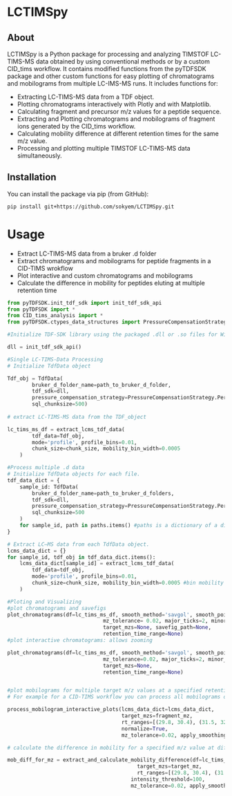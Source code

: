 # LCTIMSpy
## About
LCTIMSpy is a Python package for processing and analyzing TIMSTOF LC-TIMS-MS data obtained by using conventional methods or by a custom CID_tims workflow. It contains modified functions from the pyTDFSDK package and other custom functions for easy plotting of chromatograms and mobilograms from multiple LC-IMS-MS runs. It includes functions for:
- Extracting LC-TIMS-MS data from a TDF object. 
- Plotting chromatograms interactively with Plotly and with Matplotlib. 
- Calculating fragment and precursor m/z values for a peptide sequence.
- Extracting and Plotting chromatograms and mobilograms of fragment ions generated by the CID_tims workflow.
- Calculating mobility difference at different retention times for the same m/z value. 
- Processing and plotting multiple TIMSTOF LC-TIMS-MS data simultaneously. 

## Installation 
You can install the package via pip (from GitHub):

```bash
pip install git+https://github.com/sokyem/LCTIMSpy.git
```
# Usage 
- Extract LC-TIMS-MS data from  a bruker .d folder
- Extract chromatograms and mobilograms for peptide fragments in a CID-TIMS wrokflow
- Plot interactive and custom chromatograms and mobilograms 
- Calculate the difference in mobility for peptides eluting at multiple retention time
``` Python
from pyTDFSDK.init_tdf_sdk import init_tdf_sdk_api
from pyTDFSDK import *
from CID_tims_analysis import *
from pyTDFSDK.ctypes_data_structures import PressureCompensationStrategy

#Initialize TDF-SDK library using the packaged .dll or .so files for Windows or Linux.

dll = init_tdf_sdk_api()

#Single LC-TIMS-Data Processing
# Initialize TdfData object

Tdf_obj = TdfData(
        bruker_d_folder_name=path_to_bruker_d_folder,
        tdf_sdk=dll,
        pressure_compensation_strategy=PressureCompensationStrategy.PerFramePressureCompensation,
        sql_chunksize=500)
        
# extract LC-TIMS-MS data from the TDF_object

lc_tims_ms_df = extract_lcms_tdf_data(
        tdf_data=Tdf_obj,
        mode='profile', profile_bins=0.01,
        chunk_size=chunk_size, mobility_bin_width=0.0005
    )

#Process multiple .d data 
# Initialize TdfData objects for each file.
tdf_data_dict = {
    sample_id: TdfData(
        bruker_d_folder_name=path_to_bruker_d_folders,
        tdf_sdk=dll,
        pressure_compensation_strategy=PressureCompensationStrategy.PerFramePressureCompensation,
        sql_chunksize=500
    )
    for sample_id, path in paths.items() #paths is a dictionary of a directory to bruker .d folder. 
}

# Extract LC–MS data from each TdfData object.
lcms_data_dict = {}
for sample_id, tdf_obj in tdf_data_dict.items():
    lcms_data_dict[sample_id] = extract_lcms_tdf_data(
        tdf_data=tdf_obj,
        mode='profile', profile_bins=0.01,
        chunk_size=chunk_size, mobility_bin_width=0.0005 #bin mobility based on requirement
    )

#Ploting and Visualizing
#plot chromatograms and savefigs 
plot_chromatograms(df=lc_tims_ms_df, smooth_method='savgol', smooth_points=3,
                               mz_tolerance= 0.02, major_ticks=2, minor_ticks=0.5,
                               target_mzs=None, savefig_path=None,
                               retention_time_range=None)
#plot interactive chromatograms: allows zooming 

plot_chromatograms(df=lc_tims_ms_df, smooth_method='savgol', smooth_points=3,
                               mz_tolerance=0.02, major_ticks=2, minor_ticks=0.5,
                               target_mzs=None,
                               retention_time_range=None)


#plot mobilograms for multiple target m/z values at a specified retention time range
# For example for a CID-TIMS workflow you can process all mobilograms of coeluting fragment ions at different retention time and inspect if there is a difference in mobility for the fragment ions. 

process_mobilogram_interactive_plots(lcms_data_dict=lcms_data_dict, 
                                     target_mzs=fragment_mz, 
                                     rt_ranges=[(29.8, 30.4), (31.5, 32)],
                                     normalize=True,
                                     mz_tolerance=0.02, apply_smoothing=True, sigma=0.5, overlay=True)

# calculate the difference in mobility for a specified m/z value at different retention times

mob_diff_for_mz = extract_and_calculate_mobility_difference(df=lc_tims_ms_df,
                                          target_mzs=target_mz, 
                                          rt_ranges=[(29.8, 30.4), (31.5, 32.0)], 
                                        intensity_threshold=100,
                                        mz_tolerance=0.02, apply_smoothing=False, sigma=0.5)
                                        





                               


